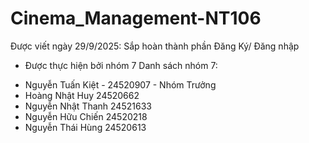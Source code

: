 # Cinema_Management-NT106
Được viết ngày 29/9/2025: Sắp hoàn thành phần Đăng Ký/ Đăng nhập
- Được thực hiện bởi nhóm 7
Danh sách nhóm 7:
+ Nguyễn Tuấn Kiệt - 24520907 - Nhóm Trưởng
+ Hoàng Nhật Huy 24520662	
+ Nguyễn Nhật Thanh 24521633	
+ Nguyễn Hữu Chiến 24520218	
+ Nguyễn Thái Hùng 24520613	

